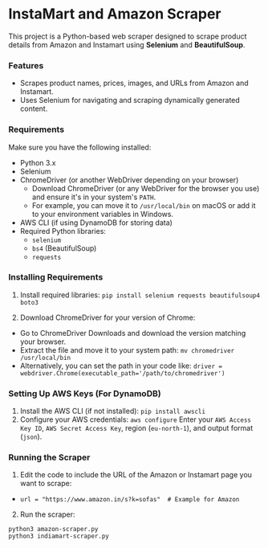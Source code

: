 # InstaMart and Amazon Scraper
This project is a Python-based web scraper designed to scrape product details from Amazon and Instamart using **Selenium** and **BeautifulSoup**.

### Features
- Scrapes product names, prices, images, and URLs from Amazon and Instamart.
- Uses Selenium for navigating and scraping dynamically generated content.

### Requirements
Make sure you have the following installed:
- Python 3.x
- Selenium
- ChromeDriver (or another WebDriver depending on your browser)
    - Download ChromeDriver (or any WebDriver for the browser you use) and ensure it's in your system's `PATH`.
    - For example, you can move it to `/usr/local/bin` on macOS or add it to your environment variables in Windows.
- AWS CLI (if using DynamoDB for storing data)
- Required Python libraries:
    - `selenium`
    - `bs4` (BeautifulSoup)
    - `requests`

### Installing Requirements
1. Install required libraries:
`pip install selenium requests beautifulsoup4 boto3`

2. Download ChromeDriver for your version of Chrome:
- Go to ChromeDriver Downloads and download the version matching your browser.
- Extract the file and move it to your system path: `mv chromedriver /usr/local/bin`
- Alternatively, you can set the path in your code like: 
`driver = webdriver.Chrome(executable_path='/path/to/chromedriver')`

### Setting Up AWS Keys (For DynamoDB)
1. Install the AWS CLI (if not installed): `pip install awscli`
2. Configure your AWS credentials: `aws configure`
Enter your `AWS Access Key ID`, `AWS Secret Access Key`, region (`eu-north-1`), and output format (`json`).



### Running the Scraper
1. Edit the code to include the URL of the Amazon or Instamart page you want to scrape:
- `url = "https://www.amazon.in/s?k=sofas"  # Example for Amazon`
2. Run the scraper:
```
python3 amazon-scraper.py
python3 indiamart-scraper.py
```



